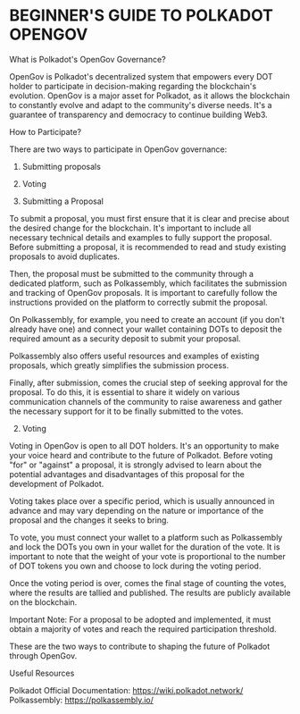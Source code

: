 # BEGINNER'S GUIDE TO POLKADOT OPENGOV

What is Polkadot's OpenGov Governance?

OpenGov is Polkadot's decentralized system that empowers every DOT holder to participate in decision-making regarding the blockchain's evolution. OpenGov is a major asset for Polkadot, as it allows the blockchain to constantly evolve and adapt to the community's diverse needs. It's a guarantee of transparency and democracy to continue building Web3.

How to Participate?

There are two ways to participate in OpenGov governance:

1.  Submitting proposals
2.  Voting

1. Submitting a Proposal

To submit a proposal, you must first ensure that it is clear and precise about the desired change for the blockchain. It's important to include all necessary technical details and examples to fully support the proposal. Before submitting a proposal, it is recommended to read and study existing proposals to avoid duplicates.

Then, the proposal must be submitted to the community through a dedicated platform, such as Polkassembly, which facilitates the submission and tracking of OpenGov proposals. It is important to carefully follow the instructions provided on the platform to correctly submit the proposal.

On Polkassembly, for example, you need to create an account (if you don't already have one) and connect your wallet containing DOTs to deposit the required amount as a security deposit to submit your proposal.

Polkassembly also offers useful resources and examples of existing proposals, which greatly simplifies the submission process.

Finally, after submission, comes the crucial step of seeking approval for the proposal. To do this, it is essential to share it widely on various communication channels of the community to raise awareness and gather the necessary support for it to be finally submitted to the votes.

2. Voting

Voting in OpenGov is open to all DOT holders. It's an opportunity to make your voice heard and contribute to the future of Polkadot. Before voting "for" or "against" a proposal, it is strongly advised to learn about the potential advantages and disadvantages of this proposal for the development of Polkadot.

Voting takes place over a specific period, which is usually announced in advance and may vary depending on the nature or importance of the proposal and the changes it seeks to bring.

To vote, you must connect your wallet to a platform such as Polkassembly and lock the DOTs you own in your wallet for the duration of the vote. It is important to note that the weight of your vote is proportional to the number of DOT tokens you own and choose to lock during the voting period.

Once the voting period is over, comes the final stage of counting the votes, where the results are tallied and published. The results are publicly available on the blockchain.

Important Note: For a proposal to be adopted and implemented, it must obtain a majority of votes and reach the required participation threshold.

These are the two ways to contribute to shaping the future of Polkadot through OpenGov.

Useful Resources

Polkadot Official Documentation: https://wiki.polkadot.network/
Polkassembly:
https://polkassembly.io/
